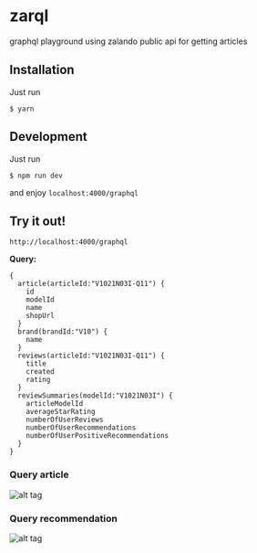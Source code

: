 # zarql

graphql playground using zalando public api for getting articles

## Installation
Just run
```
$ yarn
```

## Development
Just run
```
$ npm run dev
```

and enjoy ```localhost:4000/graphql```

## Try it out!
```
http://localhost:4000/graphql
```

**Query:**
```
{
  article(articleId:"V1021N03I-Q11") {
    id
    modelId
    name
    shopUrl
  }
  brand(brandId:"V10") {
    name
  }
  reviews(articleId:"V1021N03I-Q11") {
    title
    created
    rating
  }
  reviewSummaries(modelId:"V1021N03I") {
    articleModelId
    averageStarRating
    numberOfUserReviews
    numberOfUserRecommendations
    numberOfUserPositiveRecommendations
  }
}
```

### Query article
![alt tag](https://raw.githubusercontent.com/ytanruengsri/zarql/master/docs/images/article_query.png)

### Query recommendation
![alt tag](https://raw.githubusercontent.com/ytanruengsri/zarql/master/docs/images/recommendation_query.png)
